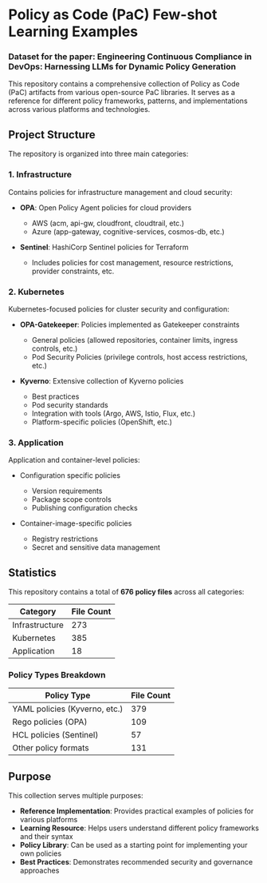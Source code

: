 # Policy as Code (PaC) Few-shot Learning Examples
### Dataset for the paper: Engineering Continuous Compliance in DevOps: Harnessing LLMs for Dynamic Policy Generation


This repository contains a comprehensive collection of Policy as Code (PaC) artifacts from various open-source PaC libraries. It serves as a reference for different policy frameworks, patterns, and implementations across various platforms and technologies.

## Project Structure

The repository is organized into three main categories:

### 1. Infrastructure

Contains policies for infrastructure management and cloud security:

- **OPA**: Open Policy Agent policies for cloud providers
  - AWS (acm, api-gw, cloudfront, cloudtrail, etc.)
  - Azure (app-gateway, cognitive-services, cosmos-db, etc.)
  
- **Sentinel**: HashiCorp Sentinel policies for Terraform
  - Includes policies for cost management, resource restrictions, provider constraints, etc.

### 2. Kubernetes

Kubernetes-focused policies for cluster security and configuration:

- **OPA-Gatekeeper**: Policies implemented as Gatekeeper constraints
  - General policies (allowed repositories, container limits, ingress controls, etc.)
  - Pod Security Policies (privilege controls, host access restrictions, etc.)

- **Kyverno**: Extensive collection of Kyverno policies
  - Best practices
  - Pod security standards
  - Integration with tools (Argo, AWS, Istio, Flux, etc.)
  - Platform-specific policies (OpenShift, etc.)

### 3. Application

Application and container-level policies:

- Configuration specific policies
  - Version requirements
  - Package scope controls
  - Publishing configuration checks

- Container-image-specific policies
  - Registry restrictions
  - Secret and sensitive data management

## Statistics

This repository contains a total of **676 policy files** across all categories:

| Category | File Count |
|----------|------------|
| Infrastructure | 273 |
| Kubernetes | 385 |
| Application | 18 |

### Policy Types Breakdown

| Policy Type | File Count |
|-------------|------------|
| YAML policies (Kyverno, etc.) | 379 |
| Rego policies (OPA) | 109 |
| HCL policies (Sentinel) | 57 |
| Other policy formats | 131 |

## Purpose

This collection serves multiple purposes:

- **Reference Implementation**: Provides practical examples of policies for various platforms
- **Learning Resource**: Helps users understand different policy frameworks and their syntax
- **Policy Library**: Can be used as a starting point for implementing your own policies
- **Best Practices**: Demonstrates recommended security and governance approaches
